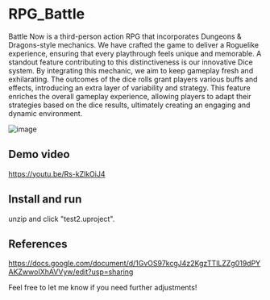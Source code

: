 # RPG_Battle

Battle Now is a third-person action RPG that incorporates Dungeons & Dragons-style mechanics. We have crafted the game to deliver a Roguelike experience, ensuring that every playthrough feels unique and memorable. A standout feature contributing to this distinctiveness is our innovative Dice system. By integrating this mechanic, we aim to keep gameplay fresh and exhilarating. The outcomes of the dice rolls grant players various buffs and effects, introducing an extra layer of variability and strategy. This feature enriches the overall gameplay experience, allowing players to adapt their strategies based on the dice results, ultimately creating an engaging and dynamic environment.

![image](https://github.com/user-attachments/assets/8713bb60-9e53-4af7-ad40-ef6f08854c1c)

## Demo video
https://youtu.be/Rs-kZlkOiJ4

## Install and run 
unzip and click "test2.uproject".

## References
https://docs.google.com/document/d/1GvOS97kcgJ4z2KgzTTlLZZg019dPYAKZwwoIXhAVVyw/edit?usp=sharing

Feel free to let me know if you need further adjustments!
